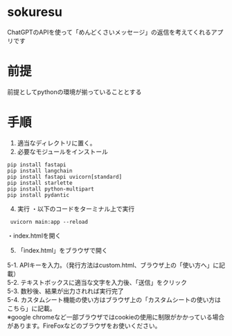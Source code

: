 # sokuresu
ChatGPTのAPIを使って「めんどくさいメッセージ」の返信を考えてくれるアプリです

# 前提
前提としてpythonの環境が揃っていることとする

# 手順
1. 適当なディレクトリに置く。
2. 必要なモジュールをインストール
```
pip install fastapi
pip install langchain
pip install fastapi uvicorn[standard]
pip install starlette
pip install python-multipart
pip install pydantic
```

4. 実行
・以下のコードをターミナル上で実行
```
 uvicorn main:app --reload
```
・index.htmlを開く


5. 「index.html」をブラウザで開く 

5-1. APIキーを入力。（発行方法はcustom.html、ブラウザ上の「使い方へ」に記載）<br>
5-2. テキストボックスに適当な文字を入力後、「送信」をクリック  <br>
5-3. 数秒後、結果が出力されれば実行完了<br>
5-4. カスタムシート機能の使い方はブラウザ上の「カスタムシートの使い方はこちら」に記載。<br>
※google chromeなど一部ブラウザではcookieの使用に制限がかかっている場合があります。FireFoxなどのブラウザをお使いください。
